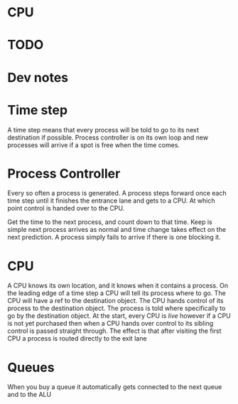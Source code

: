 # CPU

# TODO



# Dev notes

# Time step

A time step means that every process will be told to go to its next destination if possible. Process controller is on its own loop and new processes will arrive if a spot is free when the time comes.

# Process Controller

Every so often a process is generated. A process steps forward once each time step until it finishes the entrance lane and gets to a CPU. At which point control is handed over to the CPU.

Get the time to the next process, and count down to that time. Keep is simple next process arrives as normal and time change takes effect on the next prediction. A process simply fails to arrive if there is one blocking it.


# CPU

A CPU knows its own location, and it knows when it contains a process. On the leading edge of a time step a CPU will tell its process where to go. The CPU will have a ref to the destination object. The CPU hands control of its process to the destination object. The process is told where specifically to go by the destination object. At the start, every CPU is *live* however if a CPU is not yet purchased then when a CPU hands over control to its sibling control is passed straight through. The effect is that after visiting the first CPU a process is routed directly to the exit lane

# Queues

When you buy a queue it automatically gets connected to the next queue and to the ALU
